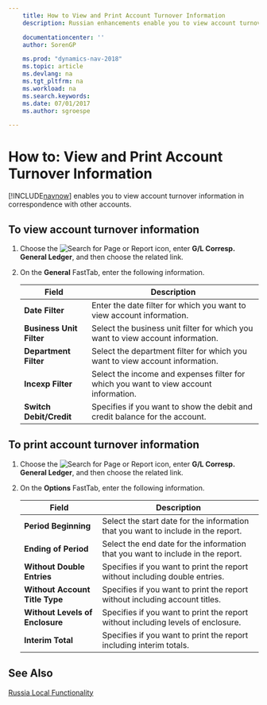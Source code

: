 ```yaml
---
    title: How to View and Print Account Turnover Information
    description: Russian enhancements enable you to view account turnover information in correspondence with other accounts.

    documentationcenter: ''
    author: SorenGP

    ms.prod: "dynamics-nav-2018"
    ms.topic: article
    ms.devlang: na
    ms.tgt_pltfrm: na
    ms.workload: na
    ms.search.keywords:
    ms.date: 07/01/2017
    ms.author: sgroespe

---
```

# How to: View and Print Account Turnover Information
[!INCLUDE[navnow](../../includes/navnow_md.md)] enables you to view account turnover information in correspondence with other accounts.  

## To view account turnover information  

1.  Choose the ![Search for Page or Report](../../media/ui-search/search_small.png "Search for Page or Report icon") icon, enter **G/L Corresp. General Ledger**, and then choose the related link.  
2.  On the **General** FastTab, enter the following information.  

    |Field|Description|  
    |---------------------------------|---------------------------------------|  
    |**Date Filter**|Enter the date filter for which you want to view account information.|  
    |**Business Unit Filter**|Select the business unit filter for which you want to view account information.|  
    |**Department Filter**|Select the department filter for which you want to view account information.|  
    |**Incexp Filter**|Select the income and expenses filter for which you want to view account information.|  
    |**Switch Debit/Credit**|Specifies if you want to show the debit and credit balance for the account.|  

## To print account turnover information  

1.  Choose the ![Search for Page or Report](../../media/ui-search/search_small.png "Search for Page or Report icon") icon, enter **G/L Corresp. General Ledger**, and then choose the related link.  
2.  On the **Options** FastTab, enter the following information.  

    |Field|Description|  
    |---------------------------------|---------------------------------------|  
    |**Period Beginning**|Select the start date for the information that you want to include in the report.|  
    |**Ending of Period**|Select the end date for the information that you want to include in the report.|  
    |**Without Double Entries**|Specifies if you want to print the report without including double entries.|  
    |**Without Account Title Type**|Specifies if you want to print the report without including account titles.|  
    |**Without Levels of Enclosure**|Specifies if you want to print the report without including levels of enclosure.|  
    |**Interim Total**|Specifies if you want to print the report including interim totals.|  

## See Also  
[Russia Local Functionality](russia-local-functionality.md)

